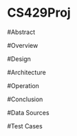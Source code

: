 # CS429Proj

#Abstract

#Overview

#Design

#Architecture

#Operation

#Conclusion

#Data Sources

#Test Cases

#


